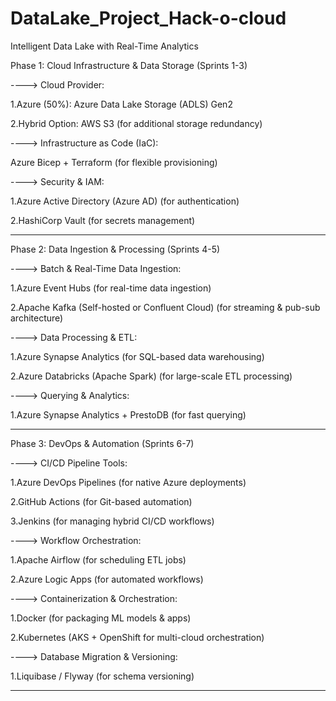 # DataLake_Project_Hack-o-cloud
Intelligent Data Lake with Real-Time Analytics


Phase 1: Cloud Infrastructure & Data Storage (Sprints 1-3)

----> Cloud Provider:

1.Azure (50%): Azure Data Lake Storage (ADLS) Gen2

2.Hybrid Option: AWS S3 (for additional storage redundancy)

----> Infrastructure as Code (IaC):

Azure Bicep + Terraform (for flexible provisioning)

----> Security & IAM:

1.Azure Active Directory (Azure AD) (for authentication)

2.HashiCorp Vault (for secrets management)

_________________________________________________________________________________

Phase 2: Data Ingestion & Processing (Sprints 4-5)

----> Batch & Real-Time Data Ingestion:

1.Azure Event Hubs (for real-time data ingestion)

2.Apache Kafka (Self-hosted or Confluent Cloud) (for streaming & pub-sub architecture)

----> Data Processing & ETL:

1.Azure Synapse Analytics (for SQL-based data warehousing)

2.Azure Databricks (Apache Spark) (for large-scale ETL processing)

----> Querying & Analytics:

1.Azure Synapse Analytics + PrestoDB (for fast querying)

_________________________________________________________________________________


Phase 3: DevOps & Automation (Sprints 6-7)

----> CI/CD Pipeline Tools:

1.Azure DevOps Pipelines (for native Azure deployments)

2.GitHub Actions (for Git-based automation)

3.Jenkins (for managing hybrid CI/CD workflows)

----> Workflow Orchestration:

1.Apache Airflow (for scheduling ETL jobs)

2.Azure Logic Apps (for automated workflows)

----> Containerization & Orchestration:

1.Docker (for packaging ML models & apps)

2.Kubernetes (AKS + OpenShift for multi-cloud orchestration)

----> Database Migration & Versioning:

1.Liquibase / Flyway (for schema versioning)

_________________________________________________________________________________



